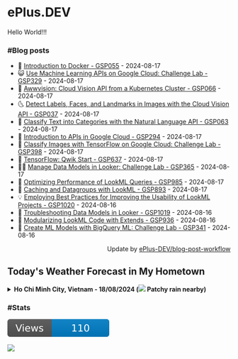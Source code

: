 # ePlus.DEV

Hello World!!!

### #Blog posts

- 🧰 [Introduction to Docker - GSP055](https://eplus.dev/introduction-to-docker-gsp055) - 2024-08-17 
- 😺 [Use Machine Learning APIs on Google Cloud: Challenge Lab - GSP329](https://eplus.dev/use-machine-learning-apis-on-google-cloud-challenge-lab-gsp329) - 2024-08-17 
- 🗽 [Awwvision: Cloud Vision API from a Kubernetes Cluster - GSP066](https://eplus.dev/awwvision-cloud-vision-api-from-a-kubernetes-cluster-gsp066) - 2024-08-17 
- 🌜 [Detect Labels, Faces, and Landmarks in Images with the Cloud Vision API - GSP037](https://eplus.dev/detect-labels-faces-and-landmarks-in-images-with-the-cloud-vision-api-gsp037) - 2024-08-17 
- 📝 [Classify Text into Categories with the Natural Language API - GSP063](https://eplus.dev/classify-text-into-categories-with-the-natural-language-api-gsp063) - 2024-08-17 
- 🚀 [Introduction to APIs in Google Cloud - GSP294](https://eplus.dev/introduction-to-apis-in-google-cloud-gsp294) - 2024-08-17 
- 💼 [Classify Images with TensorFlow on Google Cloud: Challenge Lab - GSP398](https://eplus.dev/classify-images-with-tensorflow-on-google-cloud-challenge-lab-gsp398) - 2024-08-17 
- 🦣 [TensorFlow: Qwik Start - GSP637](https://eplus.dev/tensorflow-qwik-start-gsp637) - 2024-08-17 
- 👨‍🏫 [Manage Data Models in Looker: Challenge Lab - GSP365](https://eplus.dev/manage-data-models-in-looker-challenge-lab-gsp365) - 2024-08-17 
- 🔭 [Optimizing Performance of LookML Queries - GSP985](https://eplus.dev/optimizing-performance-of-lookml-queries-gsp985) - 2024-08-17 
- 🤡 [Caching and Datagroups with LookML - GSP893](https://eplus.dev/caching-and-datagroups-with-lookml-gsp893) - 2024-08-17 
- 💡 [Employing Best Practices for Improving the Usability of LookML Projects - GSP1020](https://eplus.dev/employing-best-practices-for-improving-the-usability-of-lookml-projects-gsp1020) - 2024-08-16 
- 🦣 [Troubleshooting Data Models in Looker - GSP1019](https://eplus.dev/troubleshooting-data-models-in-looker-gsp1019) - 2024-08-16 
- 💪 [Modularizing LookML Code with Extends - GSP936](https://eplus.dev/modularizing-lookml-code-with-extends-gsp936) - 2024-08-16 
- 🤡 [Create ML Models with BigQuery ML: Challenge Lab - GSP341](https://eplus.dev/create-ml-models-with-bigquery-ml-challenge-lab-gsp341) - 2024-08-16 


<div align="right">
    Update by <a target="_blank" href="https://github.com/ePlus-DEV/blog-post-workflow">ePlus-DEV/blog-post-workflow</a>
</div>


## Today's Weather Forecast in My Hometown



<details>
    <summary><b>Ho Chi Minh City, Vietnam - 18/08/2024 (<img src="https://cdn.weatherapi.com/weather/64x64/day/176.png" width="25" /> Patchy rain nearby)</b>
    </summary>

    
<table>
    <tr>
        <th>Hour</th>
        <td>00:00</td><td>01:00</td><td>02:00</td><td>03:00</td><td>04:00</td><td>05:00</td><td>06:00</td><td>07:00</td><td>08:00</td><td>09:00</td><td>10:00</td><td>11:00</td><td>12:00</td><td>13:00</td><td>14:00</td><td>15:00</td><td>16:00</td><td>17:00</td><td>18:00</td><td>19:00</td><td>20:00</td><td>21:00</td><td>22:00</td><td>23:00</td>
    </tr>
    <tr>
        <th>Weather</th>
        <td><img src="https://cdn.weatherapi.com/weather/64x64/night/113.png"></img></td><td><img src="https://cdn.weatherapi.com/weather/64x64/night/113.png"></img></td><td><img src="https://cdn.weatherapi.com/weather/64x64/night/113.png"></img></td><td><img src="https://cdn.weatherapi.com/weather/64x64/night/113.png"></img></td><td><img src="https://cdn.weatherapi.com/weather/64x64/night/113.png"></img></td><td><img src="https://cdn.weatherapi.com/weather/64x64/night/113.png"></img></td><td><img src="https://cdn.weatherapi.com/weather/64x64/day/113.png"></img></td><td><img src="https://cdn.weatherapi.com/weather/64x64/day/116.png"></img></td><td><img src="https://cdn.weatherapi.com/weather/64x64/day/116.png"></img></td><td><img src="https://cdn.weatherapi.com/weather/64x64/day/116.png"></img></td><td><img src="https://cdn.weatherapi.com/weather/64x64/day/176.png"></img></td><td><img src="https://cdn.weatherapi.com/weather/64x64/day/176.png"></img></td><td><img src="https://cdn.weatherapi.com/weather/64x64/day/353.png"></img></td><td><img src="https://cdn.weatherapi.com/weather/64x64/day/353.png"></img></td><td><img src="https://cdn.weatherapi.com/weather/64x64/day/176.png"></img></td><td><img src="https://cdn.weatherapi.com/weather/64x64/day/176.png"></img></td><td><img src="https://cdn.weatherapi.com/weather/64x64/day/176.png"></img></td><td><img src="https://cdn.weatherapi.com/weather/64x64/day/353.png"></img></td><td><img src="https://cdn.weatherapi.com/weather/64x64/day/353.png"></img></td><td><img src="https://cdn.weatherapi.com/weather/64x64/night/176.png"></img></td><td><img src="https://cdn.weatherapi.com/weather/64x64/night/113.png"></img></td><td><img src="https://cdn.weatherapi.com/weather/64x64/night/116.png"></img></td><td><img src="https://cdn.weatherapi.com/weather/64x64/night/116.png"></img></td><td><img src="https://cdn.weatherapi.com/weather/64x64/night/116.png"></img></td>
    </tr>
    <tr>
        <th>Condition</th>
        <td width="200px">Clear </td><td width="200px">Clear </td><td width="200px">Clear</td><td width="200px">Clear </td><td width="200px">Clear </td><td width="200px">Clear </td><td width="200px">Sunny</td><td width="200px">Partly Cloudy </td><td width="200px">Partly Cloudy </td><td width="200px">Partly Cloudy </td><td width="200px">Patchy rain nearby</td><td width="200px">Patchy rain nearby</td><td width="200px">Light rain shower</td><td width="200px">Light rain shower</td><td width="200px">Patchy rain nearby</td><td width="200px">Patchy rain nearby</td><td width="200px">Patchy rain nearby</td><td width="200px">Light rain shower</td><td width="200px">Light rain shower</td><td width="200px">Patchy rain nearby</td><td width="200px">Clear </td><td width="200px">Partly Cloudy </td><td width="200px">Partly Cloudy </td><td width="200px">Partly Cloudy </td>
    </tr>
    <tr>
        <th>Temperature</th>
        <td>26.9 °C</td><td>26.6 °C</td><td>28.2 °C</td><td>26.2 °C</td><td>26.1 °C</td><td>26 °C</td><td>26 °C</td><td>27.4 °C</td><td>29.1 °C</td><td>30.6 °C</td><td>32 °C</td><td>33.2 °C</td><td>33.9 °C</td><td>34.1 °C</td><td>33.2 °C</td><td>32.2 °C</td><td>31.4 °C</td><td>30.8 °C</td><td>29.3 °C</td><td>28.4 °C</td><td>27.8 °C</td><td>27.5 °C</td><td>27.2 °C</td><td>26.9 °C</td>
    </tr>
    <tr>
        <th>Wind</th>
        <td>8.3 kph</td><td>6.8 kph</td><td>9 kph</td><td>6.1 kph</td><td>5.8 kph</td><td>5.8 kph</td><td>5 kph</td><td>4.3 kph</td><td>4.7 kph</td><td>6.5 kph</td><td>8.3 kph</td><td>8.6 kph</td><td>8.3 kph</td><td>6.8 kph</td><td>7.9 kph</td><td>11.9 kph</td><td>11.2 kph</td><td>9.7 kph</td><td>10.1 kph</td><td>10.8 kph</td><td>10.1 kph</td><td>9.7 kph</td><td>9.4 kph</td><td>9 kph</td>
    </tr>
</table>


<div align="right">
    Updated at: 2024-08-17T19:28:03Z - by <a target="_blank"
        href="https://github.com/ePlus-DEV/weather-forecast">ePlus-DEV/weather-forecast</a>
</div>
</details>


### #Stats

[![Image of counter](https://github.com/ePlus-DEV/view-counter/blob/main/svg/685088620/badge.svg)](https://github.com/ePlus-DEV/view-counter/blob/main/readme/685088620/week.md)

![](https://komarev.com/ghpvc/?username=ePlus-DEV&style=for-the-badge)
